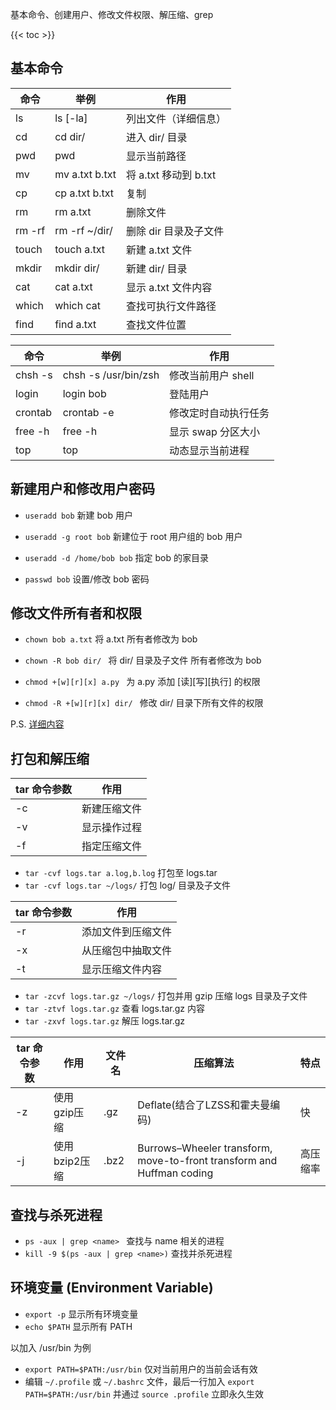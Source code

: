 
基本命令、创建用户、修改文件权限、解压缩、grep

<!--more-->
{{< toc >}}

## 基本命令

| 命令   | 举例           | 作用                  |
| ---    | ---            | ---                   |
| ls     | ls [-la]       | 列出文件（详细信息）  |
| cd     | cd dir/        | 进入 dir/ 目录        |
| pwd    | pwd            | 显示当前路径          |
| mv     | mv a.txt b.txt | 将 a.txt 移动到 b.txt |
| cp     | cp a.txt b.txt | 复制                  |
| rm     | rm a.txt       | 删除文件              |
| rm -rf | rm -rf ~/dir/  | 删除 dir 目录及子文件 |
| touch  | touch a.txt    | 新建 a.txt 文件       |
| mkdir  | mkdir dir/     | 新建 dir/ 目录        |
| cat    | cat a.txt      | 显示 a.txt 文件内容   |
| which  | which cat      | 查找可执行文件路径    |
| find   | find a.txt     | 查找文件位置          |

| 命令    | 举例                 | 作用                 |
| ---     | ---                  | ---                  |
| chsh -s | chsh -s /usr/bin/zsh | 修改当前用户 shell   |
| login   | login bob            | 登陆用户             |
| crontab | crontab -e           | 修改定时自动执行任务 |
| free -h | free -h              | 显示 swap 分区大小   |
| top     | top                  | 动态显示当前进程     |

## 新建用户和修改用户密码

- `useradd bob`  新建 bob 用户

- `useradd -g root bob` 新建位于 root 用户组的 bob 用户

- `useradd -d /home/bob bob` 指定 bob 的家目录

- `passwd bob` 设置/修改 bob 密码

## 修改文件所有者和权限

- `chown bob a.txt` 将 a.txt 所有者修改为 bob
- `chown -R bob dir/ ` 将 dir/ 目录及子文件 所有者修改为 bob

- `chmod +[w][r][x] a.py ` 为 a.py 添加 [读][写][执行] 的权限
- `chmod -R +[w][r][x] dir/ ` 修改 dir/ 目录下所有文件的权限

P.S. [ 详细内容 ](https://www.runoob.com/linux/linux-comm-chmod.html)

## 打包和解压缩

| tar 命令参数 | 作用         |
| ---          | ---          |
| -c           | 新建压缩文件 |
| -v           | 显示操作过程 |
| -f           | 指定压缩文件 |

- `tar -cvf logs.tar a.log,b.log` 打包至 logs.tar
- `tar -cvf logs.tar ~/logs/` 打包 log/ 目录及子文件

| tar 命令参数 | 作用               |
| ---          | ---                |
| -r           | 添加文件到压缩文件 |
| -x           | 从压缩包中抽取文件 |
| -t           | 显示压缩文件内容   |

-	`tar -zcvf logs.tar.gz ~/logs/` 打包并用 gzip 压缩 logs 目录及子文件
- `tar -ztvf logs.tar.gz` 查看 logs.tar.gz 内容
- `tar -zxvf logs.tar.gz` 解压 logs.tar.gz

| tar 命令参数 | 作用          | 文件名 | 压缩算法                                                              | 特点     |
| ---          | ---           | ---    | ---                                                                   | ---      |
| -z           | 使用gzip压缩  | .gz    | Deflate(结合了LZSS和霍夫曼编码)                                       | 快       |
| -j           | 使用bzip2压缩 | .bz2   | Burrows–Wheeler transform, move-to-front transform and Huffman coding | 高压缩率 |

## 查找与杀死进程

- `ps -aux | grep <name> ` 查找与 name 相关的进程
- `kill -9 $(ps -aux | grep <name>)` 查找并杀死进程

## 环境变量 (Environment Variable)

- `export -p` 显示所有环境变量
- `echo $PATH` 显示所有 PATH

以加入 /usr/bin 为例
- `export PATH=$PATH:/usr/bin` 仅对当前用户的当前会话有效
- 编辑 `~/.profile` 或 `~/.bashrc` 文件，最后一行加入 `export PATH=$PATH:/usr/bin` 并通过 `source .profile` 立即永久生效
